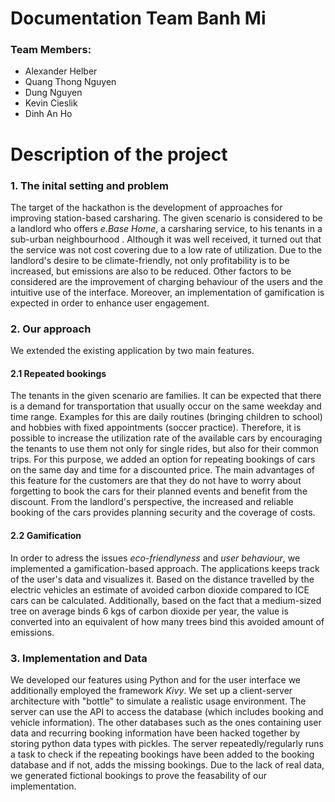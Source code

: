 # Documentation Team Banh Mi
### Team Members: 
- Alexander Helber 
- Quang Thong Nguyen
- Dung Nguyen
- Kevin Cieslik
- Dinh An Ho
# Description of the project
### 1. The inital setting and problem
The target of the hackathon is the development of approaches for improving station-based carsharing. The given scenario is considered to be a landlord who offers *e.Base Home*, a carsharing service, to his tenants in a sub-urban neighbourhood . Although it was well received, it turned out that the service was not cost covering due to a low rate of utilization. Due to the landlord's desire to be climate-friendly, not only profitability is to be increased, but emissions are also to be reduced. Other factors to be considered are the improvement of charging behaviour of the users and the intuitive use of the interface. Moreover, an implementation of gamification is expected in order to enhance user engagement.
### 2. Our approach
We extended the existing application by two main features. 
#### 2.1 Repeated bookings
The tenants in the given scenario are families. It can be expected that there is a demand for transportation that usually occur on the same weekday and time range. Examples for this are daily routines (bringing children to school) and hobbies with fixed appointments (soccer practice). 
Therefore, it is possible to increase the utilization rate of the available cars by encouraging the tenants to use them not only for single rides, but also for their common trips. 
For this purpose, we added an option for repeating bookings of cars on the same day and time for a discounted price. The main advantages of this feature for the customers are that they do not have to worry about forgetting to book the cars for their planned events and benefit from the discount. From the landlord's perspective, the increased and reliable booking of the cars provides planning security and the coverage of costs.
#### 2.2 Gamification
In order to adress the issues *eco-friendlyness* and *user behaviour*, we implemented a gamification-based approach. The applications keeps track of the user's data and visualizes it. Based on the distance travelled by the electric vehicles an estimate of avoided carbon dioxide compared to ICE cars can be calculated. Additionally, based on the fact that a medium-sized tree on average binds 6 kgs of carbon dioxide per year, the value is converted into an equivalent of how many trees bind this avoided amount of emissions. 
### 3. Implementation and Data
We developed our features using Python and for the user interface we additionally employed the framework *Kivy*. We set up a client-server architecture with "bottle" to simulate a realistic usage environment.
The server can use the API to access the database (which includes booking and vehicle information).
The other databases such as the ones containing user data and recurring booking information have been hacked together by storing python data types with pickles. The server repeatedly/regularly runs a task to check if the repeating bookings have been added to the booking database and if not, adds the missing bookings.
Due to the lack of real data, we generated fictional bookings to prove the feasability of our implementation.
<!--stackedit_data:
eyJoaXN0b3J5IjpbMzAzOTU0OTg0XX0=
-->
